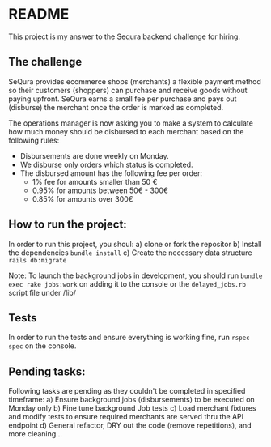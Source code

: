# README
This project is my answer to the Sequra backend challenge for hiring.

## The challenge
SeQura provides ecommerce shops (merchants) a flexible payment method so their customers (shoppers) can purchase and receive goods without paying upfront. SeQura earns a small fee per purchase and pays out (disburse) the merchant once the order is marked as completed.

The operations manager is now asking you to make a system to calculate how much money should be disbursed to each merchant based on the following rules:

* Disbursements are done weekly on Monday.
* We disburse only orders which status is completed.
* The disbursed amount has the following fee per order:
  * 1% fee for amounts smaller than 50 €
  * 0.95% for amounts between 50€ - 300€
  * 0.85% for amounts over 300€

## How to run the project:
In order to run this project, you shoul:
a) clone or fork the repositor
b) Install the dependencies `bundle install`
c) Create the necessary data structure `rails db:migrate`

Note: To launch the background jobs in development, you should run `bundle exec rake jobs:work` on adding it to the console or the `delayed_jobs.rb` script file under /lib/

## Tests
In order to run the tests and ensure everything is working fine, run `rspec spec` on the console.

## Pending tasks:
Following tasks are pending as they couldn't be completed in specified timeframe:
a) Ensure background jobs (disbursements) to be executed on Monday only
b) Fine tune background Job tests
c) Load merchant fixtures and modify tests to ensure required merchants are served thru the API endpoint
d) General refactor, DRY out the code (remove repetitions), and more cleaning... 
